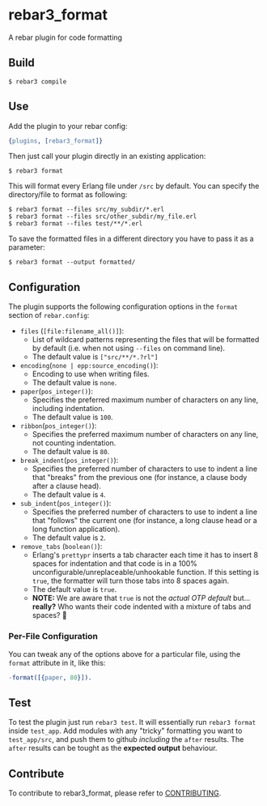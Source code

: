 # rebar3_format

A rebar plugin for code formatting

## Build

    $ rebar3 compile

## Use

Add the plugin to your rebar config:

```erlang
{plugins, [rebar3_format]}
```

Then just call your plugin directly in an existing application:

    $ rebar3 format

This will format every Erlang file under `/src` by default. You can specify the directory/file to format as following:

    $ rebar3 format --files src/my_subdir/*.erl
    $ rebar3 format --files src/other_subdir/my_file.erl
    $ rebar3 format --files test/**/*.erl

To save the formatted files in a different directory you have to pass it as a parameter:

    $ rebar3 format --output formatted/

## Configuration

The plugin supports the following configuration options in the `format` section of `rebar.config`:

* `files` (`[file:filename_all()]`):
    - List of wildcard patterns representing the files that will be formatted by default (i.e. when not using `--files` on command line).
    - The default value is `["src/**/*.?rl"]`
* `encoding`(`none | epp:source_encoding()`):
    - Encoding to use when writing files.
    - The default value is `none`.
* `paper`(`pos_integer()`):
    - Specifies the preferred maximum number of characters on any line, including indentation.
    - The default value is `100`.
* `ribbon`(`pos_integer()`):
    - Specifies the preferred maximum number of characters on any line, not counting indentation.
    - The default value is `80`.
* `break_indent`(`pos_integer()`):
    - Specifies the preferred number of characters to use to indent a line that "breaks" from the previous one (for instance, a clause body after a clause head).
    - The default value is `4`.
* `sub_indent`(`pos_integer()`):
    - Specifies the preferred number of characters to use to indent a line that "follows" the current one (for instance, a long clause head or a long function application).
    - The default value is `2`.
* `remove_tabs` (`boolean()`):
    - Erlang's `prettypr` inserts a tab character each time it has to insert 8 spaces for indentation and that code is in a 100% unconfigurable/unreplaceable/unhookable function. If this setting is `true`, the formatter will turn those tabs into 8 spaces again.
    - The default value is `true`.
    - **NOTE:** We are aware that `true` is not the _actual OTP default_ but... **really?** Who wants their code indented with a mixture of tabs and spaces? 🙈

### Per-File Configuration

You can tweak any of the options above for a particular file, using the `format` attribute in it, like this:

```erlang
-format([{paper, 80}]).
```

## Test

To test the plugin just run `rebar3 test`.
It will essentially run `rebar3 format` inside `test_app`.
Add modules with any "tricky" formatting you want to `test_app/src`, and push them to github _including_ the `after` results.
The `after` results can be tought as the **expected output** behaviour.

## Contribute

To contribute to rebar3_format, please refer to [CONTRIBUTING](CONTRIBUTING.md).

